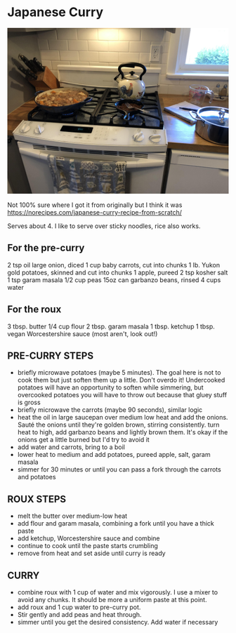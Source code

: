 # Japanese Curry

![Making curry in the kitchen](Images/JapaneseCurry.jpg)

Not 100% sure where I got it from originally but I think it was https://norecipes.com/japanese-curry-recipe-from-scratch/

Serves about 4.  I like to serve over sticky noodles, rice also works.

## For the pre-curry
2 tsp oil
large onion, diced
1 cup baby carrots, cut into chunks
1 lb. Yukon gold potatoes, skinned and cut into chunks
1 apple, pureed
2 tsp kosher salt
1 tsp garam masala
1/2 cup peas
15oz can garbanzo beans, rinsed
4 cups water

## For the roux
3 tbsp. butter
1/4 cup flour
2 tbsp. garam masala
1 tbsp. ketchup
1 tbsp. vegan Worcestershire sauce (most aren't, look out!)

## PRE-CURRY STEPS
* briefly microwave potatoes (maybe 5 minutes).  The goal here is not to cook them but just soften them up a little.  Don't overdo it!  Undercooked potatoes will have an opportunity to soften while simmering, but overcooked potatoes you will have to throw out because that gluey stuff is gross
* briefly microwave the carrots (maybe 90 seconds), similar logic
* heat the oil in large saucepan over medium low heat and add the onions.  Sauté the onions until they're golden brown, stirring consistently.  turn heat to high, add garbanzo beans and lightly brown them.  It's okay if the onions get a little burned but I'd try to avoid it
* add water and carrots, bring to a boil
* lower heat to medium and add potatoes, pureed apple, salt, garam masala
* simmer for 30 minutes or until you can pass a fork through the carrots and potatoes

## ROUX STEPS
* melt the butter over medium-low heat
* add flour and garam masala, combining a fork until you have a thick paste
* add ketchup, Worcestershire sauce and combine
* continue to cook until the paste starts crumbling
* remove from heat and set aside until curry is ready

## CURRY
* combine roux with 1 cup of water and mix vigorously.  I use a mixer to avoid any chunks.  It should be more a uniform paste at this point. 
* add roux and 1 cup water to pre-curry pot.
* Stir gently and add peas and heat through.
* simmer until you get the desired consistency.  Add water if necessary
